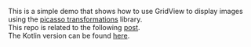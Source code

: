 This is a simple demo that shows how to use GridView to display images using the [picasso transformations](https://github.com/wasabeef/picasso-transformations) library.  
This repo is related to the following [post](mobiledevhub.com/2017/12/06/android-gridview-demo/).  
The Kotlin version can be found [here](https://github.com/MChehab94/GridView-Demo-Kotlin).  
